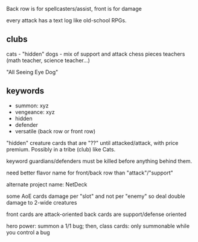 Back row is for spellcasters/assist, front is for damage

every attack has a text log like old-school RPGs.

## clubs
cats - "hidden"
dogs - mix of support and attack
chess pieces
teachers (math teacher, science teacher...)

"All Seeing Eye Dog"

## keywords
- summon: xyz
- vengeance: xyz
- hidden
- defender
- versatile (back row or front row)

"hidden" creature cards that are "??" until attacked/attack, with price premium. Possibly in a tribe (club) like Cats.

keyword guardians/defenders must be killed before anything behind them.

need better flavor name for front/back row than "attack"/"support"

alternate project name: NetDeck

some AoE cards damage per "slot" and not per "enemy" so deal double damage to 2-wide creatures

front cards are attack-oriented
back cards are support/defense oriented

hero power: summon a 1/1 bug; then, class cards: only summonable while you control a bug